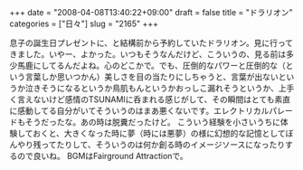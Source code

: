 +++
date = "2008-04-08T13:40:22+09:00"
draft = false
title = "ドラリオン"
categories = ["日々"]
slug = "2165"
+++

息子の誕生日プレゼントに、と結構前から予約していたドラリオン。見に行ってきました。いやー、よかった。いつもそうなんだけど、こういうの、見る前は多少馬鹿にしてるんだよね。心のどこかで。でも、圧倒的なパワーと圧倒的な（という言葉しか思いつかん）美しさを目の当たりにしちゃうと、言葉が出ないというか泣きそうになるというか鳥肌もんというかおっしこ漏れそうというか、上手く言えないけど感情のTSUNAMIに呑まれる感じがして、その瞬間はとても素直に感動してる自分がいてそういうのはまあ悪くないです。エレクトリカルパレードもそうだったな。あの時は脱糞だったけど。
こういう経験を小さいうちに体験しておくと、大きくなった時に夢（時には悪夢）の様に幻想的な記憶としてぼんやり残ってたりして、そういうのは何か創る時のイメージソースになったりするので良いね。
BGMはFairground Attractionで。
